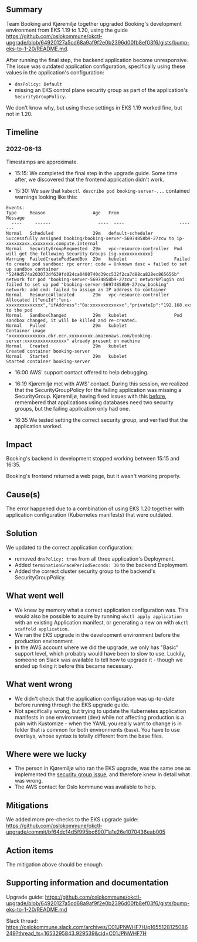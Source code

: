 ## Summary
<!--
Describe the reason and the consequences of the event as short and concise as possible.

Example:
The backend of Oslo Nøkkelen were unavailable for 31 minutes due to an increase in traffic that happened after a
proaktiv melding.
-->

Team Booking and Kjøremiljø together upgraded Booking's development environment from EKS 1.19 to 1.20, using the guide https://github.com/oslokommune/okctl-upgrade/blob/64920127a5cd68a9af9f2e0b2396d00fb8ef03f6/gists/bump-eks-to-1-20/README.md.

After running the final step, the backend application become unresponsive. The issue was outdated application configuration, specifically using these values in the application's configuration:
* `dnsPolicy: Default`
* missing an EKS control plane security group as part of the application's `SecurityGroupPolicy`.

We don't know why, but using these settings in EKS 1.19 worked fine, but not in 1.20. 

## Timeline

### 2022-06-13

Timestamps are approximate.

* 15:15: We completed the final step in the upgrade guide. Some time after, we discovered that the frontend application didn't work.

* 15:30: We saw that `kubectl describe pod booking-server-...` contained warnings looking like this:

```
Events:
Type     Reason                  Age   From                     Message
  ----     ------                  ----  ----                     -------
Normal   Scheduled               29m   default-scheduler        Successfully assigned booking/booking-server-56974858b9-27zcw to ip-xxxxxxxxx.xxxxxxxx.compute.internal
Normal   SecurityGroupRequested  29m   vpc-resource-controller  Pod will get the following Security Groups [sg-xxxxxxxxxxxx]
Warning  FailedCreatePodSandBox  29m   kubelet                  Failed to create pod sandbox: rpc error: code = Unknown desc = failed to set up sandbox container "5249d574a203073df639fd024ca0480740d39cc532f2ca7d88ca828ec865656b" network for pod "booking-server-56974858b9-27zcw": networkPlugin cni failed to set up pod "booking-server-56974858b9-27zcw_booking" network: add cmd: failed to assign an IP address to container
Normal   ResourceAllocated       29m   vpc-resource-controller  Allocated [{"eniId":"eni-xxxxxxxxxxxxxx","ifAddress":"0a:xxxxxxxxxxxxx","privateIp":"192.168.xxxxxxxxxxx","vlanId":1,"subnetCidr":"192.168.xxxxxxxxxxxx/yyy"}] to the pod
Normal   SandboxChanged          29m   kubelet                  Pod sandbox changed, it will be killed and re-created.
Normal   Pulled                  29m   kubelet                  Container image "xxxxxxxxxxxxxx.dkr.ecr.xxxxxxxxx.amazonaws.com/booking-server:xxxxxxxxxxxxxxxx" already present on machine
Normal   Created                 29m   kubelet                  Created container booking-server
Normal   Started                 29m   kubelet                  Started container booking-server
```

* 16:00 AWS' support contact offered to help debugging.

* 16:19 Kjøremiljø met with AWS' contact. During this session, we realized that the SecurityGroupPolicy for the failing application was missing a SecurityGroup. Kjøremiljø, having fixed issues with this [before](https://trello.com/c/y8VyNwRy/427-dns-doesnt-work-for-pods-in-securitygroups), remembered that applications using databases need two security groups, but the failing application only had one.

* 16:35 We tested setting the correct security group, and verified that the application worked.

## Impact
<!--
Describe the consequences this had for the organization.

Example:
- Approximately 30.000 users downloaded and experienced an error using the app.
- Users already logged in experienced some minor delay in the app
-->

Booking's backend in development stopped working between 15:15 and 16:35. 

Booking's frontend returned a web page, but it wasn't working properly.

## Cause(s)
<!--
Describe relevant factors that played a part in causing the event.

Example:
The error happened due to a combination of:
- A spike of new users
- A bug in the backend code for user creation
-->

The error happened due to a combination of using EKS 1.20 together with application configuration (Kubernetes manifests) that were outdated.

## Solution
<!--
Describe how the problem was fixed.

Example:
- Manually scaled up number of backend instances letting regular traffic stay unaffected
- Created a fix for the database schema
-->

We updated to the correct application configuration:
* removed `dnsPolicy: true` from all three application's Deployment.
* Added `terminationGracePeriodSeconds: 30` to the backend Deployment.
* Added the correct cluster security group to the backend's SecurityGroupPolicy.

## What went well
<!--
Describe what went well trying to handle the event.

Example:
- Alerting mechanisms worked brilliantly when errors started comming in
- Deploying the database update was fast
-->

* We knew by memory what a correct application configuration was. This would also be possible to aquire by running `okctl apply application` with an existing Application manifest, or generating a new on with `okctl scaffold application`. 
* We ran the EKS upgrade in the development environment before the production environment
* In the AWS account where we did the upgrade, we only has "Basic" support level, which probably would have been to slow to use. Luckily, someone on Slack was available to tell how to upgrade it - though we ended up fixing it before this became necessary.  

## What went wrong
<!--
Describe what went wrong trying to handle the event.

Example:
- Had to manually roll back the database while testing fixes
- We missed the notification regarding Keycloak upgrade
-->

* We didn't check that the application configuration was up-to-date before running through the EKS upgrade guide.
* Not specifically wrong, but trying to update the Kubernetes application manifests in one environment (dev) while not affecting production is a pain with Kustomize - when the YAML you really want to change is in folder that is common for both environments (`base`). You have to use overlays, whose syntax is totally different from the base files.

## Where were we lucky
<!--
Describe briefly the situations related to this event where we got lucky.

Example:
- Updating the database schema fixed the problem
- Manual horizontal scale up ensured a small amount of users was affected
-->

* The person in Kjøremiljø who ran the EKS upgrade, was the same one as implemented the [security group issue](https://trello.com/c/y8VyNwRy/427-dns-doesnt-work-for-pods-in-securitygroups), and therefore knew in detail what was wrong. 
* The AWS contact for Oslo kommune was available to help.

## Mitigations
<!--
Describe potential steps to prevent this event from happening again, be it technical, processes, etc.

Example:
- Request that proactive messages will be sendt in smaller batches, ideally during regular work hours, for load to be
    better distributed.
- Create tests that cover creation and authentication of users
-->

We added more pre-checks to the EKS upgrade guide: https://github.com/oslokommune/okctl-upgrade/commit/bf64dc14d5f995bc69071a1e26e1070436eab005

## Action items
<!--
Describe and reference specific action items

Example:
[KM123](https://trello.com/c/nJpSSGCs/455-post-mortem-the-github-cert-issue) - Add backoff for login in the iOS app
[KM221](https://trello.com/c/nJpSSGCs/455-post-mortem-the-github-cert-issue) - Add tests in the backend for creating a user and authenticating
-->

The mitigation above should be enough.

## Supporting information and documentation

<!--
Add relevant additional information or documentation.

Example: images of metrics that show when something went wrong, relevant pieces of logs, etc
-->

Upgrade guide: https://github.com/oslokommune/okctl-upgrade/blob/64920127a5cd68a9af9f2e0b2396d00fb8ef03f6/gists/bump-eks-to-1-20/README.md

Slack thread: https://oslokommune.slack.com/archives/C01JPNWHF7H/p1655128125086249?thread_ts=1653295843.929539&cid=C01JPNWHF7H
